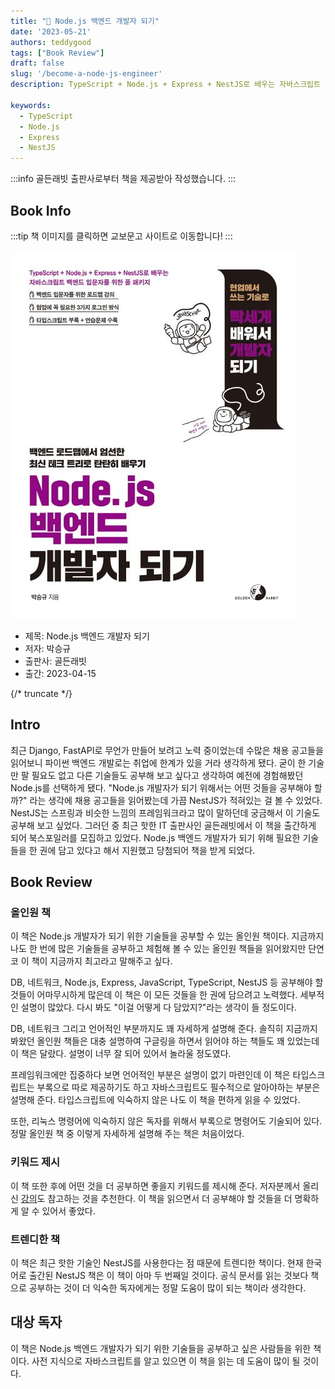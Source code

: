 ```yaml
---
title: "📖 Node.js 백엔드 개발자 되기"
date: '2023-05-21'
authors: teddygood
tags: ["Book Review"]
draft: false
slug: '/become-a-node-js-engineer'
description: TypeScript + Node.js + Express + NestJS로 배우는 자바스크립트 백엔드 입문자를 위한 풀 패키지

keywords:
  - TypeScript 
  - Node.js
  - Express
  - NestJS
---
```


:::info
골든래빗 출판사로부터 책을 제공받아 작성했습니다.
:::

## Book Info

:::tip
책 이미지를 클릭하면 교보문고 사이트로 이동합니다!
:::

[![책](../assets/review/become-a-node-js-engineer.jpg)](https://product.kyobobook.co.kr/detail/S000201457949)

- 제목: Node.js 백엔드 개발자 되기
- 저자: 박승규
- 출판사: 골든래빗
- 출간: 2023-04-15

{/* truncate */}

## Intro

최근 Django, FastAPI로 무언가 만들어 보려고 노력 중이었는데 수많은 채용 공고들을 읽어보니 파이썬 백엔드 개발로는 취업에 한계가 있을 거라 생각하게 됐다. 굳이 한 기술만 팔 필요도 없고 다른 기술들도 공부해 보고 싶다고 생각하여 예전에 경험해봤던 Node.js를 선택하게 됐다. "Node.js 개발자가 되기 위해서는 어떤 것들을 공부해야 할까?" 라는 생각에 채용 공고들을 읽어봤는데 가끔 NestJS가 적혀있는 걸 볼 수 있었다. NestJS는 스프링과 비슷한 느낌의 프레임워크라고 많이 말하던데 궁금해서 이 기술도 공부해 보고 싶었다. 그러던 중 최근 핫한 IT 출판사인 골든래빗에서 이 책을 출간하게 되어 북스포일러를 모집하고 있었다. Node.js 백엔드 개발자가 되기 위해 필요한 기술들을 한 권에 담고 있다고 해서 지원했고 당첨되어 책을 받게 되었다. 

## Book Review

### 올인원 책

이 책은 Node.js 개발자가 되기 위한 기술들을 공부할 수 있는 올인원 책이다. 지금까지 나도 한 번에 많은 기술들을 공부하고 체험해 볼 수 있는 올인원 책들을 읽어왔지만 단연코 이 책이 지금까지 최고라고 말해주고 싶다.

DB, 네트워크, Node.js, Express, JavaScript, TypeScript, NestJS 등 공부해야 할 것들이 어마무시하게 많은데 이 책은 이 모든 것들을 한 권에 담으려고 노력했다. 세부적인 설명이 많았다. 다시 봐도 "이걸 어떻게 다 담았지?"라는 생각이 들 정도이다. 

DB, 네트워크 그리고 언어적인 부분까지도 꽤 자세하게 설명해 준다. 솔직히 지금까지 봐왔던 올인원 책들은 대충 설명하여 구글링을 하면서 읽어야 하는 책들도 꽤 있었는데 이 책은 달랐다. 설명이 너무 잘 되어 있어서 놀라울 정도였다. 

프레임워크에만 집중하다 보면 언어적인 부분은 설명이 없기 마련인데 이 책은 타입스크립트는 부록으로 따로 제공하기도 하고 자바스크립트도 필수적으로 알아야하는 부분은 설명해 준다. 타입스크립트에 익숙하지 않은 나도 이 책을 편하게 읽을 수 있었다.

또한, 리눅스 명령어에 익숙하지 않은 독자를 위해서 부록으로 명령어도 기술되어 있다. 정말 올인원 책 중 이렇게 자세하게 설명해 주는 책은 처음이었다.

### 키워드 제시

이 책 또한 후에 어떤 것을 더 공부하면 좋을지 키워드를 제시해 준다. 저자분께서 올리신 [강의](https://www.inflearn.com/course/%EC%B4%88%EB%B3%B4-%EB%B0%B1%EC%97%94%EB%93%9C-%EA%B0%9C%EB%B0%9C%EC%9E%90-%EB%A1%9C%EB%93%9C%EB%A7%B5)도 참고하는 것을 추천한다. 이 책을 읽으면서 더 공부해야 할 것들을 더 명확하게 알 수 있어서 좋았다.

### 트렌디한 책

이 책은 최근 핫한 기술인 NestJS를 사용한다는 점 때문에 트렌디한 책이다. 현재 한국어로 출간된 NestJS 책은 이 책이 아마 두 번째일 것이다. 공식 문서를 읽는 것보다 책으로 공부하는 것이 더 익숙한 독자에게는 정말 도움이 많이 되는 책이라 생각한다. 

## 대상 독자

이 책은 Node.js 백엔드 개발자가 되기 위한 기술들을 공부하고 싶은 사람들을 위한 책이다. 사전 지식으로 자바스크립트를 알고 있으면 이 책을 읽는 데 도움이 많이 될 것이다. 